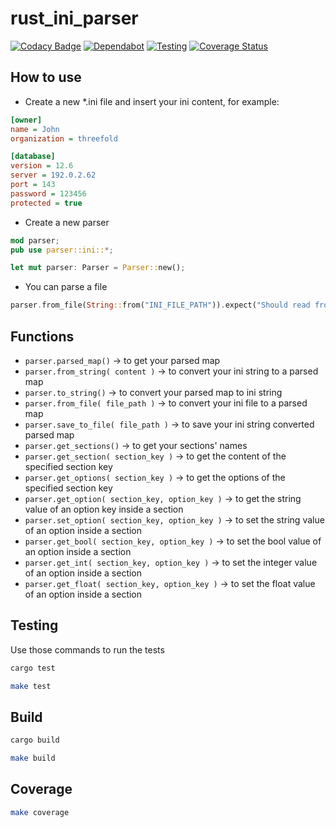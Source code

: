 # rust_ini_parser

[![Codacy Badge](https://app.codacy.com/project/badge/Grade/cd6e18aac6be404ab89ec160b4b36671)](https://app.codacy.com/gh/rawdaGastan/rust_ini_parser/dashboard?utm_source=github.com&amp;utm_medium=referral&amp;utm_content=threefoldtech/rust_ini_parser&amp;utm_campaign=Badge_Grade) [![Dependabot](https://badgen.net/badge/Dependabot/enabled/green?icon=dependabot)](https://dependabot.com/) [![Testing](https://github.com/rawdagastan/rust_ini_parser/actions/workflows/rust.yml/badge.svg?branch=main)](https://github.com/rawdagastan/rust_ini_parser/actions/workflows/rust.yml) [![Coverage Status](https://coveralls.io/repos/github/xd009642/tarpaulin/badge.svg?branch=develop)](https://coveralls.io/github/xd009642/tarpaulin?branch=develop)

## How to use

- Create a new *.ini file and insert your ini content, for example:
  
```ini
[owner]
name = John
organization = threefold

[database]
version = 12.6
server = 192.0.2.62
port = 143
password = 123456
protected = true
```

- Create a new parser

```rust
mod parser;
pub use parser::ini::*;

let mut parser: Parser = Parser::new();
```

- You can parse a file

```rust
parser.from_file(String::from("INI_FILE_PATH")).expect("Should read from file");
```

## Functions

- `parser.parsed_map()` &rarr; to get your parsed map
- `parser.from_string( content )` &rarr; to convert your ini string to a parsed map
- `parser.to_string()` &rarr; to convert your parsed map to ini string
- `parser.from_file( file_path )` &rarr; to convert your ini file to a parsed map
- `parser.save_to_file( file_path )` &rarr; to save your ini string converted parsed map
- `parser.get_sections()` &rarr; to get your sections' names
- `parser.get_section( section_key )` &rarr; to get the content of the specified section key
- `parser.get_options( section_key )` &rarr; to get the options of the specified section key
- `parser.get_option( section_key, option_key )` &rarr; to get the string value of an option key inside a section
- `parser.set_option( section_key, option_key )` &rarr; to set the string value of an option inside a section
- `parser.get_bool( section_key, option_key )` &rarr; to set the bool value of an option inside a section
- `parser.get_int( section_key, option_key )` &rarr; to set the integer value of an option inside a section
- `parser.get_float( section_key, option_key )` &rarr; to set the float value of an option inside a section

## Testing

Use those commands to run the tests

```bash
cargo test
```

```bash
make test
```

## Build

```bash
cargo build
```

```bash
make build
```

## Coverage

```bash
make coverage
```
